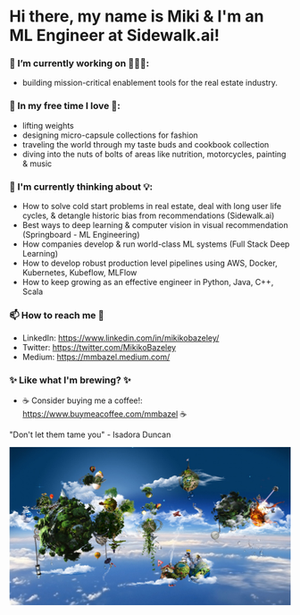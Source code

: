 <!--
**MMBazel/MMBazel** is a ✨ _special_ ✨ repository because its `README.md` (this file) appears on your GitHub profile.

Here are some ideas to get you started:

-->

# Hi there, my name is Miki & I'm an ML Engineer at Sidewalk.ai! 

### 🔭 I’m currently working on 👩🏻‍💻: 
  * building mission-critical enablement tools for the real estate industry. 


### 🌱 In my free time I love 🎨:
  * lifting weights  
  * designing micro-capsule collections for fashion 
  * traveling the world through my taste buds and cookbook collection 
  * diving into the nuts of bolts of areas like nutrition, motorcycles, painting & music

### 🤔  I'm currently thinking about 💡: 
  * How to solve cold start problems in real estate, deal with long user life cycles, & detangle historic bias from recommendations (Sidewalk.ai)
  * Best ways to deep learning & computer vision in visual recommendation (Springboard - ML Engineering)
  * How companies develop & run world-class ML systems (Full Stack Deep Learning)
  * How to develop robust production level pipelines using AWS, Docker, Kubernetes, Kubeflow, MLFlow
  * How to keep growing as an effective engineer in Python, Java, C++, Scala

### 📫 How to reach me 💬 
  * LinkedIn: https://www.linkedin.com/in/mikikobazeley/
  * Twitter: https://twitter.com/MikikoBazeley
  * Medium: https://mmbazel.medium.com/

### ✨ Like what I'm brewing? ✨
  * ☕ Consider buying me a coffee!: https://www.buymeacoffee.com/mmbazel ☕


"Don't let them tame you" - Isadora Duncan



![](10454984_1466723740241857_1207245537699788407_o.jpg?raw=true)
